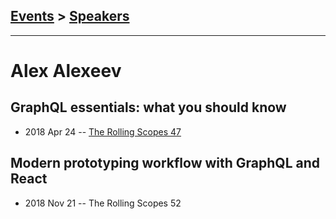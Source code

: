 ## [Events](../README.md) > [Speakers](../speakers.md)
---

# Alex Alexeev

## GraphQL essentials: what you should know
- 2018 Apr 24 -- [The Rolling Scopes 47](https://www.youtube.com/watch?v=Y6gEOO2rUfA)    
## Modern prototyping workflow with GraphQL and React
- 2018 Nov 21 -- The Rolling Scopes 52    

